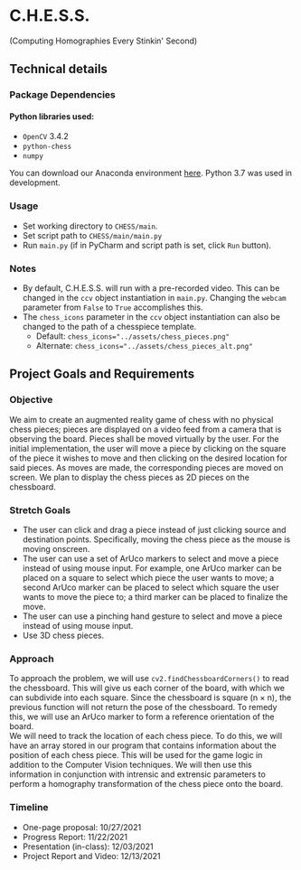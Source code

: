 # C.H.E.S.S.
(Computing Homographies Every Stinkin' Second)
## Technical details
### Package Dependencies
#### Python libraries used:
* `OpenCV` 3.4.2
* `python-chess`
* `numpy`

You can download our Anaconda environment [here](https://raw.githubusercontent.com/mluyten/CHESS/master/chess_cv_final_project_env.yaml).
Python 3.7 was used in development.

### Usage
* Set working directory to `CHESS/main`.
* Set script path to `CHESS/main/main.py`
* Run `main.py` (if in PyCharm and script path is set, click `Run` button).

### Notes
* By default, C.H.E.S.S. will run with a pre-recorded video. This can be changed in the `ccv` object instantiation in `main.py`. Changing the `webcam` parameter from `False` to `True` accomplishes this.
* The `chess_icons` parameter in the `ccv` object instantiation can also be changed to the path of a chesspiece template.
  * Default: `chess_icons="../assets/chess_pieces.png"`
  * Alternate: `chess_icons="../assets/chess_pieces_alt.png"`

## Project Goals and Requirements

### Objective
We aim to create an augmented reality game of chess with no physical chess pieces; pieces are displayed on a video feed from a camera that is observing the board. Pieces shall be moved virtually by the user. For the initial implementation, the user will move a piece by clicking on the square of the piece it wishes to move and then clicking on the desired location for said pieces. As moves are made, the corresponding pieces are moved on screen. We plan to display the chess pieces as 2D pieces on the chessboard.

### Stretch Goals
  * The user can click and drag a piece instead of just clicking source and destination points. Specifically, moving the chess piece as the mouse is moving onscreen.
  * The user can use a set of ArUco markers to select and move a piece instead of using mouse input. For example, one ArUco marker can be placed on a square to select which piece the user wants to move; a second ArUco marker can be placed to select which square the user wants to move the piece to; a third marker can be placed to finalize the move.
  * The user can use a pinching hand gesture to select and move a piece instead of using mouse input.
  * Use 3D chess pieces.

### Approach
To approach the problem, we will use `cv2.findChessboardCorners()` to read the chessboard. This will give us each corner of the board, with which we can subdivide into each square. Since the chessboard is square (n × n), the previous function will not return the pose of the chessboard. To remedy this, we will use an ArUco marker to form a reference orientation of the board. <br />
We will need to track the location of each chess piece. To do this, we will have an array stored in our program that contains information about the position of each chess piece. This will be used for the game logic in addition to the Computer Vision techniques. We will then use this information in conjunction with intrensic and extrensic parameters to perform a homography transformation of the chess piece onto the board.

### Timeline
  * One-page proposal: 10/27/2021
  * Progress Report: 11/22/2021
  * Presentation (in-class): 12/03/2021
  * Project Report and Video: 12/13/2021
